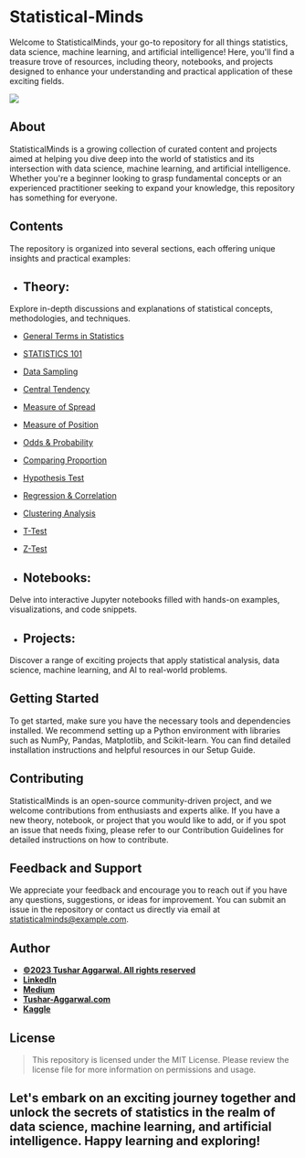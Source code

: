 # Statistical-Minds
Welcome to StatisticalMinds, your go-to repository for all things statistics, data science, machine learning, and artificial intelligence! Here, you'll find a treasure trove of resources, including theory, notebooks, and projects designed to enhance your understanding and practical application of these exciting fields.

<a href="https://www.buymeacoffee.com/TAggData"><img src="https://img.buymeacoffee.com/button-api/?text=Buy me a beer&emoji=🍺&slug=TAggData&button_colour=FFDD00&font_colour=000000&font_family=Cookie&outline_colour=000000&coffee_colour=ffffff" /></a>

## About
StatisticalMinds is a growing collection of curated content and projects aimed at helping you dive deep into the world of statistics and its intersection with data science, machine learning, and artificial intelligence. Whether you're a beginner looking to grasp fundamental concepts or an experienced practitioner seeking to expand your knowledge, this repository has something for everyone.

## Contents
The repository is organized into several sections, each offering unique insights and practical examples:

* ## Theory: 
 Explore in-depth discussions and explanations of statistical concepts, methodologies, and techniques.
 * [General Terms in Statistics](https://github.com/tushar2704/Statistical-Minds/tree/main/General%20Terms%20in%20Statistics)
 * [STATISTICS 101](https://github.com/tushar2704/Statistical-Minds/tree/main/STATISTICS%20101)
 * [Data Sampling](https://github.com/tushar2704/Statistical-Minds/tree/main/Data%20Sampling)
 * [Central Tendency](https://github.com/tushar2704/Statistical-Minds/tree/main/Central%20Tendency)
 * [Measure of Spread](https://github.com/tushar2704/Statistical-Minds/tree/main/Measure%20of%20Spread)
 * [Measure of Position](https://github.com/tushar2704/Statistical-Minds/tree/main/Measure%20of%20Position)
 * [Odds & Probability](https://github.com/tushar2704/Statistical-Minds/tree/main/Odds%20%26%20Probability)
 * [Comparing Proportion](https://github.com/tushar2704/Statistical-Minds/tree/main/Comparing%20Proportion)
 * [Hypothesis Test](https://github.com/tushar2704/Statistical-Minds/tree/main/Hypothesis%20Test)
 * [Regression & Correlation](https://github.com/tushar2704/Statistical-Minds/tree/main/Regression%20%26%20Correlation)
 * [Clustering Analysis](https://github.com/tushar2704/Statistical-Minds/tree/main/Clustering%20Analysis)
 * [T-Test](https://github.com/tushar2704/Statistical-Minds/tree/main/T-Test)
 * [Z-Test](https://github.com/tushar2704/Statistical-Minds/tree/main/Z-Test)
 
* ## Notebooks: 
 Delve into interactive Jupyter notebooks filled with hands-on examples, visualizations, and code snippets.
* ## Projects: 
 Discover a range of exciting projects that apply statistical analysis, data science, machine learning, and AI to real-world problems.

## Getting Started
 To get started, make sure you have the necessary tools and dependencies installed. We recommend setting up a Python environment with libraries such as NumPy, Pandas, Matplotlib, and Scikit-learn. You can find detailed installation instructions and helpful resources in our Setup Guide.

## Contributing
 StatisticalMinds is an open-source community-driven project, and we welcome contributions from enthusiasts and experts alike. If you have a new theory, notebook, or project that you would like to add, or if you spot an issue that needs fixing, please refer to our Contribution Guidelines for detailed instructions on how to contribute.

## Feedback and Support
 We appreciate your feedback and encourage you to reach out if you have any questions, suggestions, or ideas for improvement. You can submit an issue in the repository or contact us directly via email at statisticalminds@example.com.
## Author
- <ins><b>©2023 Tushar Aggarwal. All rights reserved</b></ins>
- <b>[LinkedIn](https://www.linkedin.com/in/tusharaggarwalinseec/)</b>
- <b>[Medium](https://medium.com/@tushar_aggarwal)</b> 
- <b>[Tushar-Aggarwal.com](https://www.tushar-aggarwal.com/)</b>
- <b>[Kaggle](https://www.kaggle.com/tusharaggarwal27)</b> 

## License
 >This repository is licensed under the MIT License. Please review the license file for more information on permissions and usage.

## Let's embark on an exciting journey together and unlock the secrets of statistics in the realm of data science, machine learning, and artificial intelligence. Happy learning and exploring!
